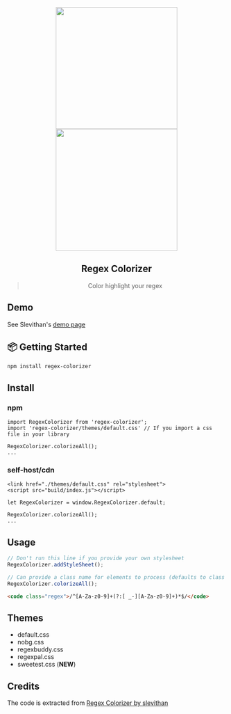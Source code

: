  <div align="center">
 <img align="center" width="280" src="https://i.imgur.com/8kyJODb.png" /> 
<br />

 <img align="center" width="280" src="https://i.imgur.com/QGRly2q.png" /> 
  <h2>Regex Colorizer</h2>
  <blockquote>Color highlight your regex</blockquote>
</div>

## Demo

See Slevithan's [demo page](http://stevenlevithan.com/regex/colorizer/)

## 📦 Getting Started

```
npm install regex-colorizer
```


## Install

### npm
```
import RegexColorizer from 'regex-colorizer';
import 'regex-colorizer/themes/default.css' // If you import a css file in your library

RegexColorizer.colorizeAll();
...
```

### self-host/cdn
```
<link href="./themes/default.css" rel="stylesheet">
<script src="build/index.js"></script>

let RegexColorizer = window.RegexColorizer.default;

RegexColorizer.colorizeAll();
...
```

## Usage

```js
// Don't run this line if you provide your own stylesheet
RegexColorizer.addStyleSheet();

// Can provide a class name for elements to process (defaults to class 'regex')
RegexColorizer.colorizeAll();
```

```html
<code class="regex">/^[A-Za-z0-9]+(?:[ _-][A-Za-z0-9]+)*$/</code>
```


## Themes

- default.css
- nobg.css
- regexbuddy.css
- regexpal.css
- sweetest.css (**NEW**)

## Credits 

The code is extracted from 
[Regex Colorizer by slevithan](https://github.com/slevithan/regex-colorizer)